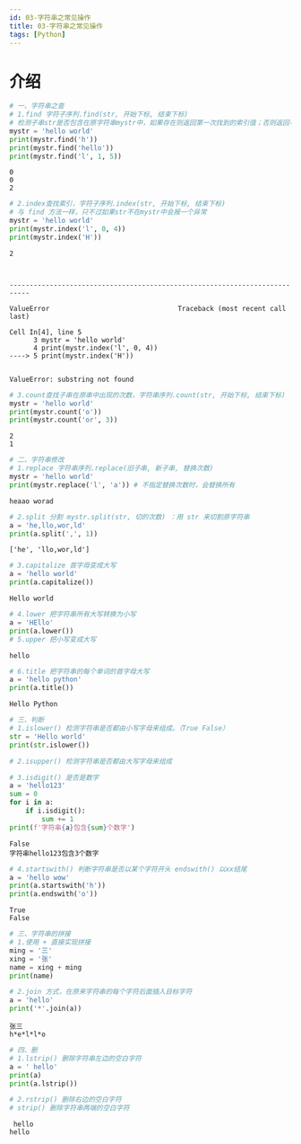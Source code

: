 ```yaml
---
id: 03-字符串之常见操作
title: 03-字符串之常见操作
tags: [Python]
---
```


# 介绍

```python
# 一、字符串之查
# 1.find 字符子序列.find(str, 开始下标, 结束下标)
# 检测子串str是否包含在原字符串mystr中，如果存在则返回第一次找到的索引值；否则返回-1
mystr = 'hello world'
print(mystr.find('h'))
print(mystr.find('hello'))
print(mystr.find('l', 1, 5))
```

    0
    0
    2
    


```python
# 2.index查找索引，字符子序列.index(str, 开始下标, 结束下标)
# 与 find 方法一样，只不过如果str不在mystr中会报一个异常
mystr = 'hello world'
print(mystr.index('l', 0, 4))
print(mystr.index('H'))
```

    2
    


    ---------------------------------------------------------------------------

    ValueError                                Traceback (most recent call last)

    Cell In[4], line 5
          3 mystr = 'hello world'
          4 print(mystr.index('l', 0, 4))
    ----> 5 print(mystr.index('H'))
    

    ValueError: substring not found



```python
# 3.count查找子串在原串中出现的次数，字符串序列.count(str, 开始下标, 结束下标)
mystr = 'hello world'
print(mystr.count('o'))
print(mystr.count('or', 3))
```

    2
    1
    


```python
# 二、字符串修改
# 1.replace 字符串序列.replace(旧子串, 新子串, 替换次数)
mystr = 'hello world'
print(mystr.replace('l', 'a')) # 不指定替换次数时，会替换所有
```

    heaao worad
    


```python
# 2.split 分割 mystr.split(str, 切的次数) ：用 str 来切割原字符串
a = 'he,llo,wor,ld'
print(a.split(',', 1))
```

    ['he', 'llo,wor,ld']
    


```python
# 3.capitalize 首字母变成大写
a = 'hello world'
print(a.capitalize())
```

    Hello world
    


```python
# 4.lower 把字符串所有大写转换为小写
a = 'HEllo'
print(a.lower())
# 5.upper 把小写变成大写
```

    hello
    


```python
# 6.title 把字符串的每个单词的首字母大写
a = 'hello python'
print(a.title())
```

    Hello Python
    


```python
# 三、判断
# 1.islower() 检测字符串是否都由小写字母来组成。（True False）
str = 'Hello world'
print(str.islower())

# 2.isupper() 检测字符串是否都由大写字母来组成

# 3.isdigit() 是否是数字
a = 'hello123'
sum = 0
for i in a:
    if i.isdigit():
        sum += 1
print(f'字符串{a}包含{sum}个数字')
```

    False
    字符串hello123包含3个数字
    


```python
# 4.startswith() 判断字符串是否以某个字符开头 endswith() 以xx结尾
a = 'hello wow'
print(a.startswith('h'))
print(a.endswith('o'))
```

    True
    False
    


```python
# 三、字符串的拼接
# 1.使用 + 直接实现拼接
ming = '三'
xing = '张'
name = xing + ming
print(name)

# 2.join 方式，在原来字符串的每个字符后面插入目标字符
a = 'hello'
print('*'.join(a))
```

    张三
    h*e*l*l*o
    


```python
# 四、删
# 1.lstrip() 删除字符串左边的空白字符
a = ' hello'
print(a)
print(a.lstrip())

# 2.rstrip() 删除右边的空白字符
# strip() 删除字符串两端的空白字符
```

     hello
    hello
    


```python

```
